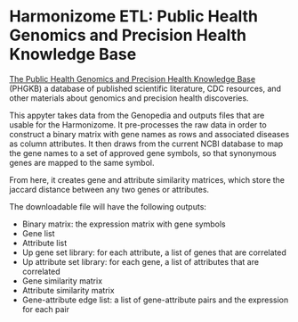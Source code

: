 # Harmonizome ETL: Public Health Genomics and Precision Health Knowledge Base

[The Public Health Genomics and Precision Health Knowledge Base](https://phgkb.cdc.gov/PHGKB/) (PHGKB) a database of published scientific literature, CDC resources, and other materials about genomics and precision health discoveries.

This appyter takes data from the Genopedia and outputs files that are usable for the Harmonizome. It pre-processes the raw data  in order to construct a binary matrix with gene names as rows and associated diseases as column attributes. It then draws from the current NCBI database to map the gene names to a set of approved gene symbols, so that synonymous genes are mapped to the same symbol. 

From here, it creates gene and attribute similarity matrices, which store the jaccard distance between any two genes or attributes. 

The downloadable file will have the following outputs:
* Binary matrix: the expression matrix with gene symbols
* Gene list
* Attribute list 
* Up gene set library: for each attribute, a list of genes that are correlated
* Up attribute set library: for each gene, a list of attributes that are correlated
* Gene similarity matrix
* Attribute similarity matrix
* Gene-attribute edge list: a list of gene-attribute pairs and the expression for each pair 
